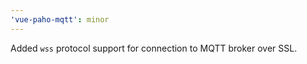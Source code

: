 ```yaml
---
'vue-paho-mqtt': minor
---
```


Added `wss` protocol support for connection to MQTT broker over SSL.
